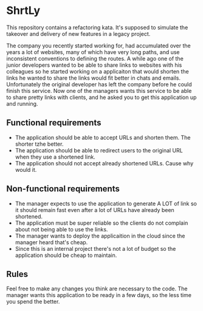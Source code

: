 # ShrtLy

This repository contains a refactoring kata. It's supposed to simulate the takeover and delivery of new features in a legacy project.

The company you recently started working for, had accumulated over the years a lot of websites, many of which have very long paths, and use inconsistent conventions to defining the routes.
A while ago one of the junior developers wanted to be able to share links to websites with his colleagues so he started working on a applicaiton that would shorten the links he wanted to share the links would fit better in chats and emails. Unfortunately the original developer has left the company before he could finish this service.
Now one of the managers wants this service to be able to share pretty links with clients, and he asked you to get this application up and running.

## Functional requirements

- The application should be able to accept URLs and shorten them. The shorter tzhe better.
- The application should be able to redirect users to the original URL when they use a shortened link.
- The application should not accept already shortened URLs. Cause why would it.

## Non-functional requirements

- The manager expects to use the application to generate A LOT of link so it should remain fast even after a lot of URLs have already been shortened.
- The application must be super reliable so the clients do not complain about not being able to use the links.
- The manager wants to deploy the applicaition in the cloud since the manager heard that's cheap.
- Since this is an internal project there's not a lot of budget so the application should be cheap to maintain.

## Rules

Feel free to make any changes you think are necessary to the code. 
The manager wants this application to be ready in a few days, so the less time you spend the better.
